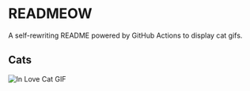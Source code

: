 # READMEOW

A self-rewriting README powered by GitHub Actions to display cat gifs.

## Cats

![In Love Cat GIF](https://media3.giphy.com/media/MDJ9IbxxvDUQM/200.gif?cid=9acd02daouwt0eziy4hje7udn341e29h1mleilwecthbki8t&ep=v1_gifs_search&rid=200.gif&ct=g)
